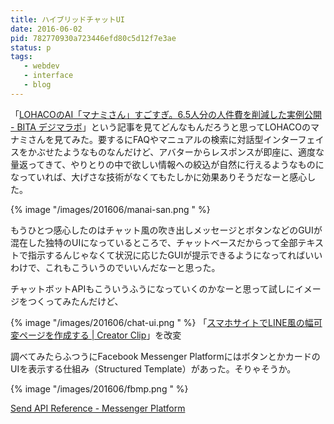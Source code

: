 ```yaml
---
title: ハイブリッドチャットUI
date: 2016-06-02
pid: 782770930a723446efd80c5d12f7e3ae
status: p
tags:
   - webdev
   - interface
   - blog
---
```


「[LOHACOのAI「マナミさん」すごすぎ。6.5人分の人件費を削減した実例公開 - BITA デジマラボ][1]」という記事を見てどんなもんだろうと思ってLOHACOのマナミさんを見てみた。要するにFAQやマニュアルの検索に対話型インターフェイスをかぶせたようなものなんだけど、アバターからレスポンスが即座に、適度な量返ってきて、やりとりの中で欲しい情報への絞込が自然に行えるようなものになっていれば、大げさな技術がなくてもたしかに効果ありそうだなーと感心した。

{% image "/images/201606/manai-san.png " %}

もうひとつ感心したのはチャット風の吹き出しメッセージとボタンなどのGUIが混在した独特のUIになっているところで、チャットベースだからって全部テキストで指示するんじゃなくて状況に応じたGUIが提示できるようになってればいいわけで、これもこういうのでいいんだなーと思った。

チャットボットAPIもこういうふうになっていくのかなーと思って試しにイメージをつくってみたんだけど、

{% image "/images/201606/chat-ui.png " %}
「[スマホサイトでLINE風の幅可変ページを作成する | Creator Clip][2]」を改変

調べてみたらふつうにFacebook Messenger PlatformにはボタンとかカードのUIを表示する仕組み（Structured Template）があった。そりゃそうか。

{% image "/images/201606/fbmp.png " %}

[Send API Reference - Messenger Platform][3]

[1]:	https://bita.jp/dml/lohaco_manami
[2]:	http://creatorclip.info/2014/03/smartphone-line-liquid-layout/
[3]:	https://developers.facebook.com/docs/messenger-platform/send-api-reference#request